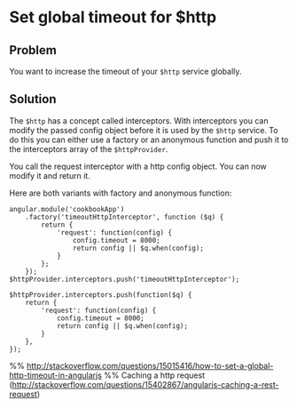# Set global timeout for $http

## Problem

You want to increase the timeout of your `$http` service globally.

## Solution

The `$http` has a concept called interceptors. With interceptors you can modify the passed config object before it is
 used by the `$http` service. To do this you can either use a factory or an anonymous function and push it to the
 interceptors array of the `$httpProvider`.

You call the request interceptor with a http config object. You can now modify it and return it.

Here are both variants with factory and anonymous function:

~~~
angular.module('cookbookApp')
    .factory('timeoutHttpInterceptor', function ($q) {
        return {
            'request': function(config) {
                config.timeout = 8000;
                return config || $q.when(config);
            }
        };
    });
$httpProvider.interceptors.push('timeoutHttpInterceptor');
~~~

~~~
$httpProvider.interceptors.push(function($q) {
    return {
        'request': function(config) {
            config.timeout = 8000;
            return config || $q.when(config);
        }
    },
});
~~~


%% http://stackoverflow.com/questions/15015416/how-to-set-a-global-http-timeout-in-angularjs
%% Caching a http request (http://stackoverflow.com/questions/15402867/angularjs-caching-a-rest-request)
